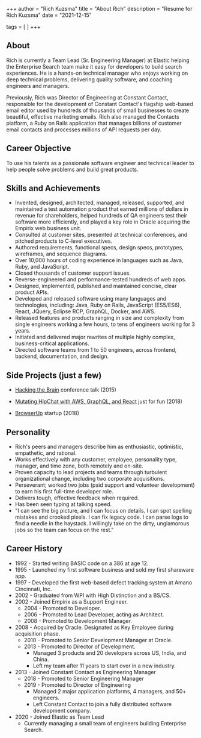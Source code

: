 +++
author = "Rich Kuzsma"
title = "About Rich"
description = "Resume for Rich Kuzsma"
date = "2021-12-15"

tags = [
]
+++

## About

Rich is currently a Team Lead (Sr. Engineering Manager) at Elastic helping the Enterprise Search team make it easy for developers to build search experiences. He is a hands-on technical manager who enjoys working on deep technical problems, delivering quality software, and coaching engineers and managers.

Previously, Rich was Director of Engineering at Constant Contact, responsible for the development of Constant Contact's flagship web-based email editor used by hundreds of thousands of small businesses to create beautiful, effective marketing emails. Rich also managed the Contacts platform, a Ruby on Rails application that manages billions of customer email contacts and processes millions of API requests per day.

## Career Objective

To use his talents as a passionate software engineer and technical leader to help people solve problems and build great products.


## Skills and Achievements

* Invented, designed, architected, managed, released, supported, and maintained a test automation product that earned millions of dollars in revenue for shareholders, helped hundreds of QA engineers test their software more efficiently, and played a key role in Oracle acquiring the Empirix web business unit.
* Consulted at customer sites, presented at technical conferences, and pitched products to C-level executives.
* Authored requirements, functional specs, design specs, prototypes, wireframes, and sequence diagrams.
* Over 10,000 hours of coding experience in languages such as Java, Ruby, and JavaScript.
* Closed thousands of customer support issues.
* Reverse-engineered and performance-tested hundreds of web apps.
* Designed, implemented, published and maintained concise, clear product APIs.
* Developed and released software using many languages and technologies, including: Java, Ruby on Rails, JavaScript (ES5/ES6), React, JQuery, Eclipse RCP, GraphQL, Docker, and AWS.
* Released features and products ranging in size and complexity from single engineers working a few hours, to tens of engineers working for 3 years.
* Initiated and delivered major rewrites of multiple highly complex, business-critical applications.
* Directed software teams from 1 to 50 engineers, across frontend, backend, documentation, and design.


## Side Projects (just a few)

* [Hacking the Brain](https://www.youtube.com/watch?v=YEpWr1PknIU) conference talk (2015)

* [Mutating HipChat with AWS, GraphQL, and React](https://www.cornchat.online/index.html) just for fun (2018)

* [BrowserUp](https://browserup.com/) startup (2018)


## Personality

* Rich's peers and managers describe him as enthusiastic, optimistic, empathetic, and rational.
* Works effectively with any customer, employee, personality type, manager, and time zone, both remotely and on-site.
* Proven capacity to lead projects and teams through turbulent organizational change, including two corporate acquisitions.
* Perseverant; worked two jobs (paid support and volunteer development) to earn his first full-time developer role.
* Delivers tough, effective feedback when required.
* Has been seen typing at talking speed.
* "I can see the big picture, and I can focus on details. I can spot spelling mistakes and crooked pixels. I can fix legacy code. I can parse logs to find a needle in the haystack. I willingly take on the dirty, unglamorous jobs so the team can focus on the rest."


## Career History

* 1992 - Started writing BASIC code on a 386 at age 12.
* 1995 - Launched my first software business and sold my first shareware app.
* 1997 - Developed the first web-based defect tracking system at Amano Cincinnati, Inc.
* 2002 - Graduated from WPI with High Distinction and a BS/CS.
* 2002 - Joined Empirix as a Support Engineer.
    * 2004 - Promoted to Developer.
    * 2006 - Promoted to Lead Developer, acting as Architect.
    * 2008 - Promoted to Development Manager.
* 2008 - Acquired by Oracle. Designated as Key Employee during acquisition phase.
    * 2010 - Promoted to Senior Development Manager at Oracle.
    * 2013 - Promoted to Director of Development.
        * Managed 3 products and 20 developers across US, India, and China.
        * Left my team after 11 years to start over in a new industry.
* 2013 - Joined Constant Contact as Engineering Manager
    * 2018 - Promoted to Senior Engineering Manager
    * 2019 - Promoted to Director of Engineering
        * Managed 2 major application platforms, 4 managers, and 50+ engineers.
        * Left Constant Contact to join a fully distributed software development company.
* 2020 - Joined Elastic as Team Lead
    * Currently managing a small team of engineers building Enterprise Search.
